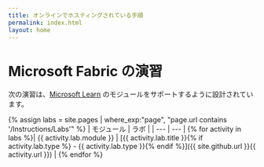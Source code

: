 ```yaml
---
title: オンラインでホスティングされている手順
permalink: index.html
layout: home
---
```


# Microsoft Fabric の演習

次の演習は、[Microsoft Learn](https://aka.ms/learn-fabric) のモジュールをサポートするように設計されています。

{% assign labs = site.pages | where_exp:"page", "page.url contains '/Instructions/Labs'" %}
| モジュール | ラボ |
| --- | --- | 
{% for activity in labs %}| {{ activity.lab.module }} | [{{ activity.lab.title }}{% if activity.lab.type %} - {{ activity.lab.type }}{% endif %}]({{ site.github.url }}{{ activity.url }}) |
{% endfor %}

